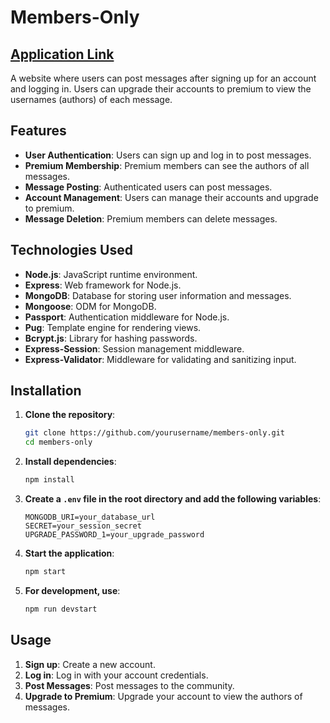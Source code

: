 # Members-Only

## [Application Link](https://snow-false-hornet.glitch.me)

A website where users can post messages after signing up for an account and logging in. Users can upgrade their accounts to premium to view the usernames (authors) of each message.

## Features

- **User Authentication**: Users can sign up and log in to post messages.
- **Premium Membership**: Premium members can see the authors of all messages.
- **Message Posting**: Authenticated users can post messages.
- **Account Management**: Users can manage their accounts and upgrade to premium.
- **Message Deletion**: Premium members can delete messages.

## Technologies Used

- **Node.js**: JavaScript runtime environment.
- **Express**: Web framework for Node.js.
- **MongoDB**: Database for storing user information and messages.
- **Mongoose**: ODM for MongoDB.
- **Passport**: Authentication middleware for Node.js.
- **Pug**: Template engine for rendering views.
- **Bcrypt.js**: Library for hashing passwords.
- **Express-Session**: Session management middleware.
- **Express-Validator**: Middleware for validating and sanitizing input.

## Installation

1. **Clone the repository**:

   ```sh
   git clone https://github.com/yourusername/members-only.git
   cd members-only
   ```

2. **Install dependencies**:

   ```sh
   npm install
   ```

3. **Create a `.env` file in the root directory and add the following variables**:

   ```env
   MONGODB_URI=your_database_url
   SECRET=your_session_secret
   UPGRADE_PASSWORD_1=your_upgrade_password
   ```

4. **Start the application**:

   ```sh
   npm start
   ```

5. **For development, use**:
   ```sh
   npm run devstart
   ```

## Usage

1. **Sign up**: Create a new account.
2. **Log in**: Log in with your account credentials.
3. **Post Messages**: Post messages to the community.
4. **Upgrade to Premium**: Upgrade your account to view the authors of messages.
